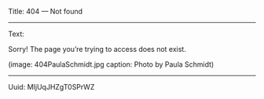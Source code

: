 Title: 404 — Not found

----

Text:

Sorry! The page you’re trying to access does not exist.

(image: 404PaulaSchmidt.jpg caption: Photo by Paula Schmidt)

----

Uuid: MIjUqJHZgT0SPrWZ